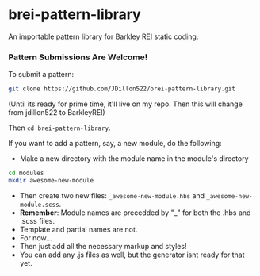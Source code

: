 # brei-pattern-library
An importable pattern library for Barkley REI static coding.

### Pattern Submissions Are Welcome!
To submit a pattern:
```bash
git clone https://github.com/JDillon522/brei-pattern-library.git
```
(Until its ready for prime time, it'll live on my repo. Then this will change from jdillon522 to BarkleyREI)

Then `cd brei-pattern-library`.

If you want to add a pattern, say, a new module, do the following:
- Make a new directory with the module name in the module's directory
 ```bash
 cd modules
 mkdir awesome-new-module
 ```
 - Then create two new files: `_awesome-new-module.hbs` and `_awesome-new-module.scss`.
  - **Remember**: Module names are precedded by "_" for both the .hbs and .scss files.
  - Template and partial names are not.
  - For now...
 - Then just add all the necessary markup and styles!
 - You can add any .js files as well, but the generator isnt ready for that yet. 
